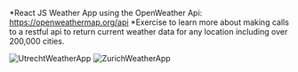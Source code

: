 *React JS Weather App using the OpenWeather Api: https://openweathermap.org/api
*Exercise to learn more about making calls to a restful api to return current weather data for any location including over 200,000 cities. 

![UtrechtWeatherApp](https://user-images.githubusercontent.com/34093736/102005959-3788f300-3d1d-11eb-8c3a-c7b80fddfcb8.png) ![ZurichWeatherApp](https://user-images.githubusercontent.com/34093736/102005962-3eb00100-3d1d-11eb-9f7c-71f138e78e6a.png) 